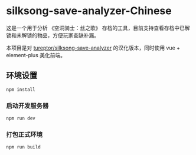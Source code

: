 # silksong-save-analyzer-Chinese

这是一个用于分析 《空洞骑士：丝之歌》 存档的工具，目前支持查看存档中已解锁和未解锁的物品，方便玩家查缺补漏。

本项目是对 [tureptor/silksong-save-analyzer](https://github.com/tureptor/silksong-save-analyzer) 的汉化版本，同时使用 vue + element-plus 美化前端。

## 环境设置

```sh
npm install
```

### 启动开发服务器

```sh
npm run dev
```

### 打包正式环境

```sh
npm run build
```
